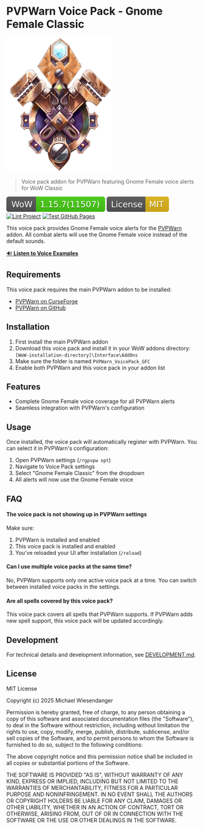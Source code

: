 # PVPWarn Voice Pack - Gnome Female Classic

![](./docs/gnome_race.webp)

> Voice pack addon for PVPWarn featuring Gnome Female voice alerts for WoW Classic

![](./docs/wow_badge.svg)
![](./docs/license_mit.svg)
[![Lint Project](https://github.com/RagedUnicorn/wow-classic-pvpwarn-vpgfc/actions/workflows/lint.yaml/badge.svg)](https://github.com/RagedUnicorn/wow-classic-pvpwarn-vpgfc/actions/workflows/lint.yaml)
[![Test GitHub Pages](https://github.com/RagedUnicorn/wow-classic-pvpwarn-vpgfc/actions/workflows/test_github_pages.yml/badge.svg)](https://github.com/RagedUnicorn/wow-classic-pvpwarn-vpgfc/actions/workflows/test_github_pages.yml)

This voice pack provides Gnome Female voice alerts for the [PVPWarn](https://github.com/RagedUnicorn/wow-classic-pvpwarn) addon. All combat alerts will use the Gnome Female voice instead of the default sounds.

[🔊 **Listen to Voice Examples**](https://ragedunicorn.github.io/wow-classic-pvpwarn-vpgfc/)

## Requirements

This voice pack requires the main PVPWarn addon to be installed:
- [PVPWarn on CurseForge](https://www.curseforge.com/wow/addons/pvpwarn)
- [PVPWarn on GitHub](https://github.com/RagedUnicorn/wow-classic-pvpwarn)

## Installation

1. First install the main PVPWarn addon
2. Download this voice pack and install it in your WoW addons directory:
   `[WoW-installation-directory]\Interface\AddOns`
3. Make sure the folder is named `PVPWarn_VoicePack_GFC`
4. Enable both PVPWarn and this voice pack in your addon list

## Features

- Complete Gnome Female voice coverage for all PVPWarn alerts
- Seamless integration with PVPWarn's configuration

## Usage

Once installed, the voice pack will automatically register with PVPWarn. You can select it in PVPWarn's configuration:

1. Open PVPWarn settings (`/rgpvpw opt`)
2. Navigate to Voice Pack settings
3. Select "Gnome Female Classic" from the dropdown
4. All alerts will now use the Gnome Female voice

## FAQ

#### The voice pack is not showing up in PVPWarn settings

Make sure:
1. PVPWarn is installed and enabled
2. This voice pack is installed and enabled
3. You've reloaded your UI after installation (`/reload`)

#### Can I use multiple voice packs at the same time?

No, PVPWarn supports only one active voice pack at a time. You can switch between installed voice packs in the settings.

#### Are all spells covered by this voice pack?

This voice pack covers all spells that PVPWarn supports. If PVPWarn adds new spell support, this voice pack will be updated accordingly.

## Development

For technical details and development information, see [DEVELOPMENT.md](DEVELOPMENT.md).

## License

MIT License

Copyright (c) 2025 Michael Wiesendanger

Permission is hereby granted, free of charge, to any person obtaining
a copy of this software and associated documentation files (the
"Software"), to deal in the Software without restriction, including
without limitation the rights to use, copy, modify, merge, publish,
distribute, sublicense, and/or sell copies of the Software, and to
permit persons to whom the Software is furnished to do so, subject to
the following conditions:

The above copyright notice and this permission notice shall be
included in all copies or substantial portions of the Software.

THE SOFTWARE IS PROVIDED "AS IS", WITHOUT WARRANTY OF ANY KIND,
EXPRESS OR IMPLIED, INCLUDING BUT NOT LIMITED TO THE WARRANTIES OF
MERCHANTABILITY, FITNESS FOR A PARTICULAR PURPOSE AND
NONINFRINGEMENT. IN NO EVENT SHALL THE AUTHORS OR COPYRIGHT HOLDERS BE
LIABLE FOR ANY CLAIM, DAMAGES OR OTHER LIABILITY, WHETHER IN AN ACTION
OF CONTRACT, TORT OR OTHERWISE, ARISING FROM, OUT OF OR IN CONNECTION
WITH THE SOFTWARE OR THE USE OR OTHER DEALINGS IN THE SOFTWARE.
